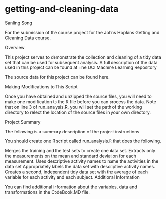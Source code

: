 # getting-and-cleaning-data
Sanling Song

For the submission of the course project for the Johns Hopkins Getting and Cleaning Data course.


Overview

This project serves to demonstrate the collection and cleaning of a tidy data set that can be used for subsequent analysis. A full description of the data used in this project can be found at The UCI Machine Learning Repository

The source data for this project can be found here.



Making Modifications to This Script

Once you have obtained and unzipped the source files, you will need to make one modification to the R file before you can process the data. Note that on line 3 of run_analysis.R, you will set the path of the working directory to relect the location of the source files in your own directory.



Project Summary

The following is a summary description of the project instructions

You should create one R script called run_analysis.R that does the following.

Merges the training and the test sets to create one data set.
Extracts only the measurements on the mean and standard deviation for each measurement.
Uses descriptive activity names to name the activities in the data set
Appropriately labels the data set with descriptive activity names.
Creates a second, independent tidy data set with the average of each variable for each activity and each subject.
Additional Information

You can find additional information about the variables, data and transformations in the CodeBook.MD file.
